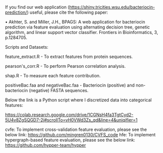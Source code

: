 If you find our web application (https://shiny.tricities.wsu.edu/bacteriocin-prediction/) useful, please cite the following paper:

• Akhter, S. and Miller, J.H., BPAGS: A web application for bacteriocin prediction via feature evaluation using alternating decision tree, genetic algorithm, and linear support vector classifier. Frontiers in Bioinformatics, 3, p.1284705.

Scripts and Datasets:

feature_extract.R - To extract features from protein sequences.

pearson's_corr.R - To perform Pearson correlation analysis.

shap.R - To measure each feature contribution.

positiveBac.faa and negativeBac.faa - Bacteriocin (positive) and non-bacteriocin (negative) FASTA sequences.

Below the link is a Python script where I discretized data into categorical features:

https://colab.research.google.com/drive/1CGNsH4fa3TgtCyd2-5U4v8ZgSQGD7-2j#scrollTo=vH0VWd3Zs_qd&line=4&uniqifier=1

cvfe: To implement cross-validation feature evaluation, please see the below link: https://github.com/mingren0130/CVFS_code
hfe: To implement hypergraph-based feature evaluation, please see the below link: https://github.com/hypper-team/hypper

